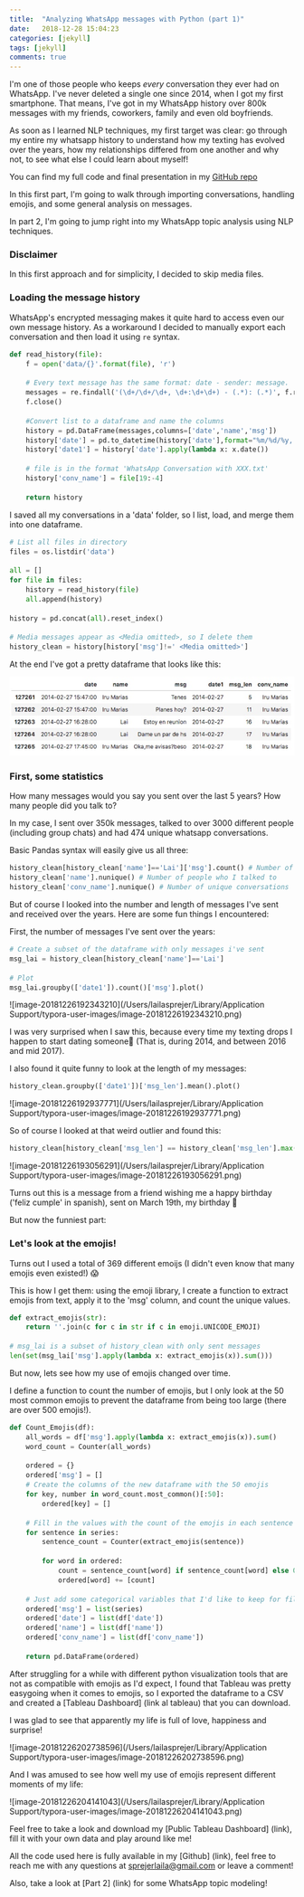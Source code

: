 ```yaml
---
title:  "Analyzing WhatsApp messages with Python (part 1)"
date:   2018-12-28 15:04:23
categories: [jekyll]
tags: [jekyll]
comments: true
---
```

I'm one of those people who keeps *every* conversation they ever had on WhatsApp. I've never deleted a single one since 2014, when I got my first smartphone. That means, I've got in my WhatsApp history over 800k messages with my friends, coworkers, family and even old boyfriends. 

As soon as I learned NLP techniques, my first target was clear: go through my entire my whatsapp history to understand how my texting has evolved over the years, how my relationships differed from one another and why not, to see what else I could learn about myself! 

You can find my full code and final presentation in my [GitHub repo](https://github.com/sprejerlaila/whatsapp-me)

In this first part, I'm going to walk through importing conversations, handling emojis, and some general analysis on messages.

In part 2, I'm going to jump right into my WhatsApp topic analysis using NLP techniques.

### Disclaimer 

In this first approach and for simplicity, I decided to skip media files. 

### Loading the message history

WhatsApp's encrypted messaging makes it quite hard to access even our own message history. As a workaround I decided to manually export each conversation and then load it using `re` syntax.

```python
def read_history(file):
    f = open('data/{}'.format(file), 'r')
 
    # Every text message has the same format: date - sender: message. 
    messages = re.findall('(\d+/\d+/\d+, \d+:\d+\d+) - (.*): (.*)', f.read())
    f.close()

    #Convert list to a dataframe and name the columns
    history = pd.DataFrame(messages,columns=['date','name','msg'])
    history['date'] = pd.to_datetime(history['date'],format="%m/%d/%y, %H:%M")
    history['date1'] = history['date'].apply(lambda x: x.date())

    # file is in the format 'WhatsApp Conversation with XXX.txt'
    history['conv_name'] = file[19:-4]

    return history
```

I saved all my conversations in a 'data' folder, so I list, load, and merge them into one dataframe.

```python
# List all files in directory
files = os.listdir('data')

all = []
for file in files:
    history = read_history(file)
    all.append(history)
    
history = pd.concat(all).reset_index()

# Media messages appear as <Media omitted>, so I delete them
history_clean = history[history['msg']!=' <Media omitted>']
```

At the end I've got a pretty dataframe that looks like this:

![image-20181228115119940](../images/image-20181228115119940.png)

### First, some statistics

How many messages would you say you sent over the last 5 years? How many people did you talk to? 

In my case, I sent over 350k messages, talked to over 3000 different people (including group chats) and had 474 unique whatsapp conversations.

Basic Pandas syntax will easily give us all three: 

```python
history_clean[history_clean['name']=='Lai']['msg'].count() # Number of messages sent
history_clean['name'].nunique() # Number of people who I talked to
history_clean['conv_name'].nunique() # Number of unique conversations
```

But of course I looked into the number and length of messages I've sent and received over the years. Here are some fun things I encountered:

First, the number of messages I've sent over the years:

```python
# Create a subset of the dataframe with only messages i've sent
msg_lai = history_clean[history_clean['name']=='Lai']

# Plot
msg_lai.groupby(['date1']).count()['msg'].plot()
```



![image-20181226192343210](/Users/lailasprejer/Library/Application Support/typora-user-images/image-20181226192343210.png)

I was very surprised when I saw this, because every time my texting drops I happen to start dating someone:see_no_evil: (That is, during 2014, and between 2016 and mid 2017).

I also found it quite funny to look at the length of my messages:

```python
history_clean.groupby(['date1'])['msg_len'].mean().plot()
```

![image-20181226192937771](/Users/lailasprejer/Library/Application Support/typora-user-images/image-20181226192937771.png)

So of course I looked at that weird outlier and found this:

```python
history_clean[history_clean['msg_len'] == history_clean['msg_len'].max()]['msg'].values
```

![image-20181226193056291](/Users/lailasprejer/Library/Application Support/typora-user-images/image-20181226193056291.png)

Turns out this is a message from a friend wishing me a happy birthday ('feliz cumple' in spanish), sent on March 19th, my birthday :slightly_smiling_face:

But now the funniest part:

### Let's look at the emojis!

Turns out I used a total of 369 different emoijs (I didn't even know that many emojis even existed!) :scream:

This is how I get them: using the emoji library, I create a function to extract emojis from text, apply it to the 'msg' column, and count the unique values. 

```python
def extract_emojis(str):
    return ''.join(c for c in str if c in emoji.UNICODE_EMOJI)

# msg_lai is a subset of history_clean with only sent messages
len(set(msg_lai['msg'].apply(lambda x: extract_emojis(x)).sum()))
```

But now, lets see how my use of emojis changed over time. 

I define a function to count the number of emojis, but I only look at the 50 most common emojis to prevent the dataframe from being too large (there are over 500 emojis!).

```python
def Count_Emojis(df):
    all_words = df['msg'].apply(lambda x: extract_emojis(x)).sum()
    word_count = Counter(all_words)
     
    ordered = {}
    ordered['msg'] = []
    # Create the columns of the new dataframe with the 50 emojis
    for key, number in word_count.most_common()[:50]:
        ordered[key] = []
    
    # Fill in the values with the count of the emojis in each sentence
    for sentence in series:
        sentence_count = Counter(extract_emojis(sentence))
        
        for word in ordered:
            count = sentence_count[word] if sentence_count[word] else 0
            ordered[word] += [count]
    
    # Just add some categorical variables that I'd like to keep for filtering purposes
    ordered['msg'] = list(series)
    ordered['date'] = list(df['date'])
    ordered['name'] = list(df['name'])
    ordered['conv_name'] = list(df['conv_name'])
    
    return pd.DataFrame(ordered)
```

After struggling for a while with different python visualization tools that are not as compatible with emojis as I'd expect, I found that Tableau was pretty easygoing when it comes to emojis, so I exported the dataframe to a CSV and created a [Tableau Dashboard] (link al tableau) that you can download.

I was glad to see that apparently my life is full of love, happiness and surprise! 

![image-20181226202738596](/Users/lailasprejer/Library/Application Support/typora-user-images/image-20181226202738596.png)



And I was amused to see how well my use of emojis represent different moments of my life:

![image-20181226204141043](/Users/lailasprejer/Library/Application Support/typora-user-images/image-20181226204141043.png)

Feel free to take a look and download my [Public Tableau Dashboard] (link), fill it with your own data and play around like me!  

All the code used here is fully available in my [Github] (link), feel free to reach me with any questions at sprejerlaila@gmail.com or leave a comment! 

Also, take a look at [Part 2] (link) for some WhatsApp topic modeling!

